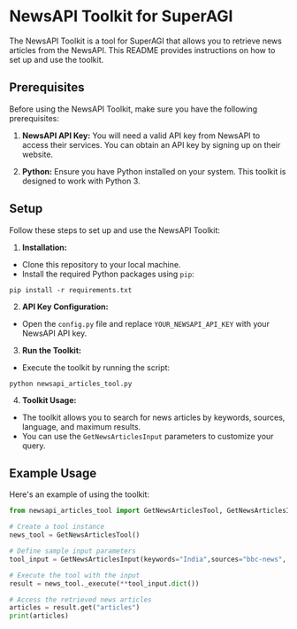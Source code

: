 # NewsAPI Toolkit for SuperAGI

The NewsAPI Toolkit is a tool for SuperAGI that allows you to retrieve news articles from the NewsAPI. This README provides instructions on how to set up and use the toolkit.

## Prerequisites

Before using the NewsAPI Toolkit, make sure you have the following prerequisites:

1.  **NewsAPI API Key:** You will need a valid API key from NewsAPI to access their services. You can obtain an API key by signing up on their website.

2.  **Python:** Ensure you have Python installed on your system. This toolkit is designed to work with Python 3.

## Setup

Follow these steps to set up and use the NewsAPI Toolkit:

1.  **Installation:**
-   Clone this repository to your local machine.
-   Install the required Python packages using `pip`:
```
pip install -r requirements.txt
```


2.  **API Key Configuration:**

-   Open the `config.py` file and replace `YOUR_NEWSAPI_API_KEY` with your NewsAPI API key.
3.  **Run the Toolkit:**

-   Execute the toolkit by running the script:

```
python newsapi_articles_tool.py
```

4.  **Toolkit Usage:**

-   The toolkit allows you to search for news articles by keywords, sources, language, and maximum results.
-   You can use the `GetNewsArticlesInput` parameters to customize your query.

## Example Usage

Here's an example of using the toolkit:

```python
from newsapi_articles_tool import GetNewsArticlesTool, GetNewsArticlesInput

# Create a tool instance
news_tool = GetNewsArticlesTool()

# Define sample input parameters
tool_input = GetNewsArticlesInput(keywords="India",sources="bbc-news", max_results=10, language="en")

# Execute the tool with the input
result = news_tool._execute(**tool_input.dict())

# Access the retrieved news articles
articles = result.get("articles")
print(articles)
```
